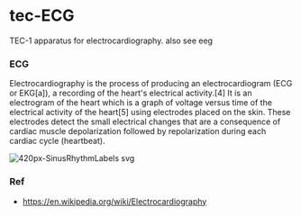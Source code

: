 # tec-ECG
TEC-1 apparatus for electrocardiography. also see eeg 

### ECG
Electrocardiography is the process of producing an electrocardiogram (ECG or EKG[a]), a recording of the heart's electrical activity.[4] It is an electrogram of the heart which is a graph of voltage versus time of the electrical activity of the heart[5] using electrodes placed on the skin. These electrodes detect the small electrical changes that are a consequence of cardiac muscle depolarization followed by repolarization during each cardiac cycle (heartbeat).

![420px-SinusRhythmLabels svg](https://user-images.githubusercontent.com/58069246/177038253-f36cbfcb-d96f-43c9-b28c-35d645a9a260.png)

### Ref 
- https://en.wikipedia.org/wiki/Electrocardiography

